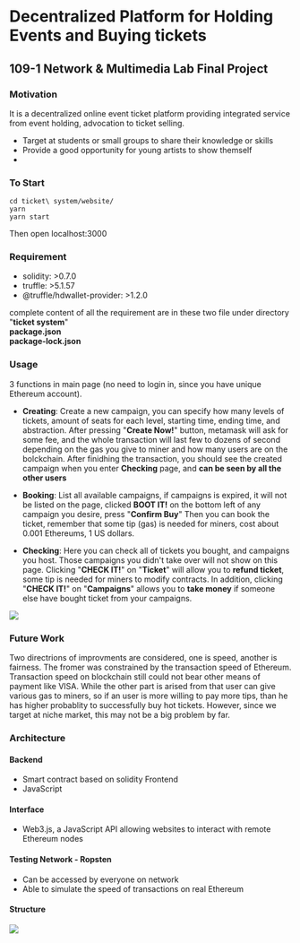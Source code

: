 # Decentralized Platform for Holding Events and Buying tickets

## 109-1 Network & Multimedia Lab Final Project

### Motivation

It is a decentralized online event ticket platform providing integrated service from event holding, advocation to ticket selling.

+ Target at students or small groups to share their knowledge or skills
+ Provide a good opportunity for young artists to show themself
+ 

### To Start

```shell
cd ticket\ system/website/
yarn
yarn start
```

Then open localhost:3000

### Requirement

- solidity: >0.7.0
- truffle: >5.1.57
- @truffle/hdwallet-provider: >1.2.0

complete content of all the requirement are in these two file under directory "**ticket system**"  
**package.json**  
**package-lock.json**

### Usage

3 functions in main page (no need to login in, since you have unique Ethereum account).

- **Creating**: 
Create a new campaign, you can specify how many levels of tickets, amount of seats for each level, starting time, ending time, and abstraction. After pressing "**Create Now!**" button, metamask will ask for some fee, and the whole transaction will last few to dozens of second depending on the gas you give to miner and how many users are on the bolckchain.
After finidhing the transaction, you should see the created campaign when you enter **Checking** page, and **can be seen by all the other users** 

- **Booking**:
List all available campaigns, if campaigns is expired, it will not be listed on the page, clicked **BOOT IT!** on the bottom left of any campaign you desire, press "**Confirm Buy**" Then you can book the ticket, remember that some tip (gas) is needed for miners, cost about 0.001 Ethereums, 1 US dollars.

- **Checking**:
Here you can check all of tickets you bought, and campaigns you host. Those campaigns you didn't take over will not show on this page. Clicking "**CHECK IT!**" on "**Ticket**" will allow you to **refund ticket**, some tip is needed for miners to modify contracts. In addition, clicking "**CHECK IT!**" on "**Campaigns**" allows you to **take money** if someone else have bought ticket from your campaigns.

![](https://i.imgur.com/v06V97h.png)

### Future Work
Two directrions of improvments are considered, one is speed, another is fairness. The fromer was constrained by the transaction speed of Ethereum. Transaction speed on blockchain still could not bear other means of payment like VISA. While the other part is arised from that user can give various gas to miners, so if an user is more willing to pay more tips, than he has higher probablity to successfully buy hot tickets. However, since we target at niche market, this may not be a big problem by far. 

### Architecture

#### Backend

+ Smart contract based on solidity Frontend
+ JavaScript

#### Interface

+ Web3.js, a JavaScript API allowing websites to interact with remote Ethereum nodes

#### Testing Network - Ropsten

+ Can be accessed by everyone on network
+ Able to simulate the speed of transactions on real Ethereum

#### Structure

![](https://i.imgur.com/2Zm1Km5.png)